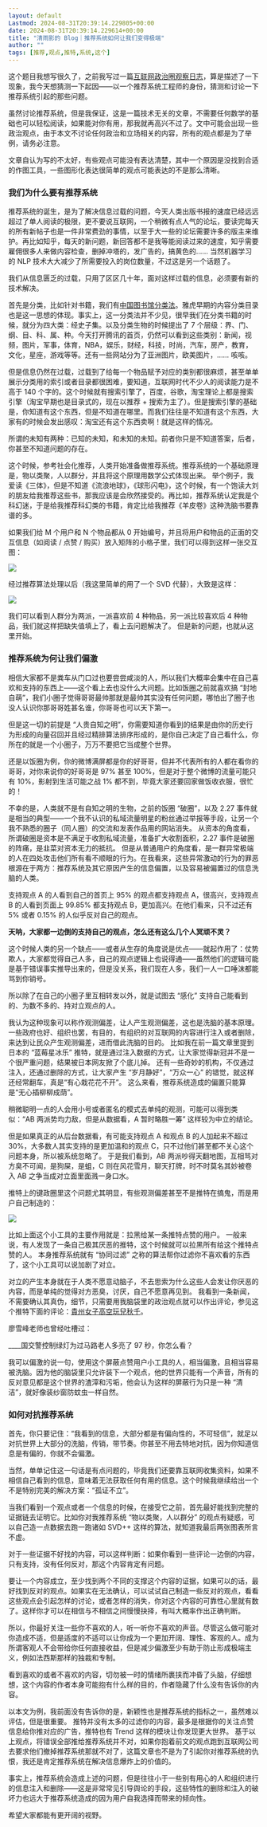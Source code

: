```yaml
---
layout: default
Lastmod: 2024-08-31T20:39:14.229805+00:00
date: 2024-08-31T20:39:14.229614+00:00
title: "清雨影的 Blog｜推荐系统如何让我们变得极端"
author: ""
tags: [推荐,观点,推特,系统,这个]
---
```


这个题目我想写很久了，之前我写过一篇[互联网政治圈观察日志](https://blog.tsingjyujing.com/spam/bull-shit-politics)，算是描述了一下现象，我今天想猜测一下起因——以一个推荐系统工程师的身份，猜测和讨论一下推荐系统引起的那些问题。

虽然讨论推荐系统，但是我保证，这是一篇技术无关的文章，不需要任何数学的基础也可以轻松阅读，如果能对你有用，那我就再高兴不过了。文中可能会出现一些政治观点，由于本文不讨论任何政治和立场相关的内容，所有的观点都是为了举例，请务必注意。

文章自认为写的不太好，有些观点可能没有表达清楚，其中一个原因是没找到合适的作图工具，一些图形化表达很简单的观点可能表达的不是那么清晰。

### 我们为什么要有推荐系统

推荐系统的诞生，是为了解决信息过载的问题，今天人类出版书报的速度已经远远超过了单人阅读的极限，更不要说互联网，一个稍微有点人气的论坛，要读完每天的所有新帖子也是一件非常费劲的事情，以至于大一些的论坛需要许多的版主来维护。再比如知乎，每天的新问题，新回答都不是我等能阅读过来的速度，知乎需要雇佣很多人来做内容检查，删掉冲塔的，发广告的，搞黄色的…… 当然机器学习的 NLP 技术大大减少了所需要投入的岗位数量，不过这是另一个话题了。

我们从信息匮乏的过载，只用了区区几十年，面对这样过载的信息，必须要有新的技术解决。

首先是分类，比如针对书籍，我们有[中国图书馆分类法](http://www.ztflh.com/)。雅虎早期的内容分类目录也是这一思想的体现。事实上，这一分类法并不少见，很早我们在分类书籍的时候，就分为四大类：经史子集。以及分类生物的时候提出了 7 个层级：界、门、纲、目、科、属、种。今天打开腾讯的首页，仍然可以看到这些类别：新闻，视频，图片，军事，体育，NBA，娱乐，财经，科技，时尚，汽车，房产，教育，文化，星座，游戏等等。还有一些网站分为了亚洲图片，欧美图片，…… 咳咳。

但是信息仍然在过载，过载到了给每一个物品赋予对应的类别都很麻烦，甚至单单展示分类用的索引或者目录都很困难，要知道，互联网时代不少人的阅读能力是不高于 140 个字的。这个时候就有搜索引擎了，百度，谷歌，淘宝理论上都是搜索引擎（淘宝早期也是目录式的，现在以推荐 + 搜索为主了）。但是搜索引擎的基础是，你知道有这个东西，但是不知道在哪里。而我们往往是不知道有这个东西，大家有的时候会发出感叹：淘宝还有这个东西卖啊！就是这样的情况。

所谓的未知有两种：已知的未知，和未知的未知。前者你只是不知道答案，后者，你甚至不知道问题的存在。

这个时候，参考社会化推荐，人类开始准备做推荐系统。推荐系统的一个基础原理是，物以类聚，人以群分，并且将这个原理用数学公式体现出来。 举个例子，我爱读《三体》，但是不知道《流浪地球》，《球形闪电》，这个时候，有一个饱读大刘的朋友给我推荐这些书，那我应该是会欣然接受的。再比如，推荐系统认定我是个科幻迷，于是给我推荐科幻类的书籍，肯定比给我推荐《羊皮卷》这种洗脑书要靠谱的多。

如果我们给 M 个用户和 N 个物品都从 0 开始编号，并且将用户和物品的正面的交互信息（如阅读 / 点赞 / 购买）放入矩阵的小格子里，我们可以得到这样一张交互图：

![](https://images.weserv.nl/?url=https%3A//chinadigitaltimes.net/chinese/files/2024/08/post-711062-66d30a11bfa88.png)

经过推荐算法处理以后（我这里简单的用了一个 SVD 代替），大致是这样：

![](https://images.weserv.nl/?url=https%3A//chinadigitaltimes.net/chinese/files/2024/08/post-711062-66d30a11c56bf.png)

我们可以看到人群分为两派，一派喜欢前 4 种物品，另一派比较喜欢后 4 种物品，我们就这样把缺失值填上了，看上去问题解决了。 但是新的问题，也就从这里开始。

### 推荐系统为何让我们偏激

相信大家都不是粪车从门口过也要尝尝咸淡的人，所以我们大概率会集中在自己喜欢和支持的东西上——这个看上去也没什么大问题。比如饭圈之前就喜欢搞 “封地自萌”，我们小圈子觉得哥哥最帅那就是最帅其实没有任何问题，哪怕出了圈子也没人认识你那哥哥姓甚名谁，你哥哥也可以天下第一。

但是这一切的前提是 “人贵自知之明”，你需要知道你看到的结果是由你的历史行为形成的向量召回并且经过精排算法排序形成的，是你自己决定了自己看什么，你所在的就是一个小圈子，万万不要把它当成整个世界。

还是以饭圈为例，你的微博满屏都是你的好哥哥，但并不代表所有的人都在看你的哥哥，对你来说你的好哥哥是 97% 甚至 100%，但是对于整个微博的流量可能只有 10%，影射到生活可能之战 1% 都不到，毕竟大家还要回家做饭收衣服，很忙的！

不幸的是，人类就不是有自知之明的生物，之前的饭圈 “破圈”，以及 2.27 事件就是相当的典型——一个我不认识的私域流量明星的粉丝通过举报等手段，让另一个我不熟悉的圈子（同人圈）的交流和发表作品用的网站消失。 从资本的角度看，所谓破圈是资本是不满足于收割私域流量，准备扩大收割面积，2.27 事件是破圈的阵痛，是韭菜对资本无力的抵抗。 但是从普通用户的角度看，是一群异常极端的人在四处攻击他们所有看不顺眼的行为。在我看来，这些异常激动的行为的罪恶根源在于两方：推荐系统及其它原因产生的信息偏置，以及容易被偏置过的信息洗脑的人类。

支持观点 A 的人看到自己的首页上 95% 的观点都支持观点 A，很高兴，支持观点 B 的人看到页面上 99.85% 都支持观点 B，更加高兴。在他们看来，只不过还有 5% 或者 0.15% 的人似乎反对自己的观点。

**天呐，大家都一边倒的支持自己的观点，怎么还有这么几个人冥顽不灵？**

这个时候人类的另一个缺点——或者从生存的角度说是优点——就起作用了：仗势欺人，大家都觉得自己人多，自己的观点逻辑上也说得通——虽然他们的逻辑可能是基于错误事实推导出来的，但是没关系，我们现在人多，我们一人一口唾沫都能骂到你销号。

所以除了在自己的小圈子里互相转发以外，就是试图去 “感化” 支持自己能看到的、为数不多的、持对立观点的人。

我认为这种现象可以称作观测偏差，让人产生观测偏差，这也是洗脑的基本原理。一些政府也好、组织也罢，有目的，有组织的对互联网的内容进行注入或者删除，来达到让民众产生观测偏差，进而借此洗脑的目的。 比如我在前一篇文章里提到日本的 “蓝莓星冰乐” 推特，就是通过注入数据的方式，让大家觉得新冠并不是一个很严重问题，结果被日本网友掀了个底儿掉。 还有一些奇妙的机构，不仅通过注入，还通过删除的方式，让大家产生 “岁月静好”，“万众一心” 的错觉，就这样还经常翻车，真是“有心栽花花不开”。 这么来看，推荐系统造成的偏置只能算是“无心插柳柳成荫”。

稍微聪明一点的人会用小号或者匿名的模式去单纯的观测，可能可以得到类似：“AB 两派势均力敌，但是从数据看，A 暂时略胜一筹” 这样较为中立的结论。

但是如果真正的从后台数据看，有可能支持观点 A 和观点 B 的人加起来不超过 30%，大多数人其实支持的是更加温和的观点 C，只不过他们甚至都不关心这个问题本身，所以被系统忽略了。 于是我们看到，AB 两派吵得天翻地图，互相骂对方臭不可闻，是狗屎，是蛆，C 则在风花雪月，聊天打牌，时不时莫名其妙被卷入 AB 之争当成对立面里面溅一身口水。

推特上的键政圈里这个问题尤其明显，有些观测偏差甚至不是推特在搞鬼，而是用户自己制造的：

![](https://images.weserv.nl/?url=https%3A//chinadigitaltimes.net/chinese/files/2024/08/image-1725106028867.png)

比如上面这个小工具的主要作用就是：拉黑给某一条推特点赞的用户。 一般来说，有人发现了一条自己极其厌恶的推特，这个时候就可以拉黑所有给这个推特点赞的人。 本身推荐系统就有 “协同过滤” 之称的算法帮你过滤你不喜欢看的东西了，这个小工具可以说加剧了对立。

对立的产生本身就在于人类不愿意动脑子，不去思索为什么这些人会发让你厌恶的内容，而是单纯的觉得对方恶臭，讨厌，自己不愿意再见到。 我看到一条新闻，不需要确认其真伪，细节，只需要用我脑袋里的政治观点就可以作出评论，参见这个推特下面的评论：[貴州女子高空玩兒秋千](https://twitter.com/niepanxinglai/status/1299162043631558656)。

廖雪峰老师也曾经吐槽过：

\_\_\_\_国交警控制绿灯为过马路老人多亮了 97 秒，你怎么看？

我可以偏激的说一句，使用这个屏蔽点赞用户小工具的人，相当偏激，且相当容易被洗脑。因为他的脑袋里只允许装下一个观点，他的世界只能有一个声音，所有的反对意见都是这个世界的渣滓和污垢，他会认为这样的屏蔽行为只是一种 “清洁”，就好像装纱窗防蚊虫一样自然。

### 如何对抗推荐系统

首先，你只要记住：“我看到的信息，大部分都是有偏向性的，不可轻信”，就足以对抗世界上大部分的洗脑，传销，带节奏。你甚至不用去特地对抗，因为你知道信息是有偏的，你就不会偏激。

当然，单单记住这一句话是有点问题的，毕竟我们还要靠互联网收集资料，如果不相信自己看到的信息，意味着无法获取任何有用的信息。这个时候我继续给出一个不是特别完美的解决方案：“孤证不立”。

当我们看到一个观点或者一个信息的时候，在接受它之前，首先最好能找到完整的证据链去证明它。比如你对我推荐系统 “物以类聚，人以群分” 的观点有疑惑，可以自己造一点数据去跑一跑诸如 SVD++ 这样的算法，就知道我最后两张图表所言不虚。

对于一些证据不好找的内容，可以这样判断：如果你看到一些评论一边倒的内容，只有支持，没有任何反对，那这个内容肯定有问题。

要让一个内容成立，至少找到两个不同的支撑这个内容的证据，如果可以的话，最好找到反对的观点。如果实在无法确认，可以试试自己制造一些反对的观点，看看这些观点会引起怎样的讨论，或者怎样的消失，你对这个内容的可靠性心里就有数了。这样你才可以在相信与不相信之间慢慢抉择，有叫大概率作出正确判断。

所以，你最好关注一些你不喜欢的人，听一听你不喜欢的声音。尽管这么做可能对你造成不适，但是适度的不适可以让你成为一个更加开阔、理性、客观的人。成为所谓客观人不会带给你任何直接收益，但是减少偏激至少有助于防止形成极端主义，例如法西斯那样的独裁和专制。

看到喜欢的或者不喜欢的内容，切勿被一时的情绪所裹挟而冲昏了头脑，仔细想想，这个内容的作者本身可能抱有什么样的目的，作者隐藏了什么没有告诉你的内容。

以本文为例，我前面没有告诉你的是，新颖性也是推荐系统的指标之一，虽然难以评估，但是很重要。 推特并没有太多的过滤你的内容，最多是根据你的关注点赞信息给你推对应的广告，推特也有 Trend 这样的模块让你发现更大世界。 基于以上观点，将错误全部推给推荐系统并不对，如果你抱着前文的观点跑到互联网公司去要求他们撤掉推荐系统那就不对了，这篇文章也不是为了引起你对推荐系统的仇恨，我还是肯定推荐系统在解决信息爆炸上的价值的。

事实上，推荐系统会造成上述的问题，但是往往小于一些别有用心的人和组织进行的信息注入和删除——这是非常常见引导舆论的手段，这些特性的删除和注入的破坏力也远大于推荐系统造成的因为用户自我选择而带来的倾向性。

希望大家都能有更开阔的视野。

